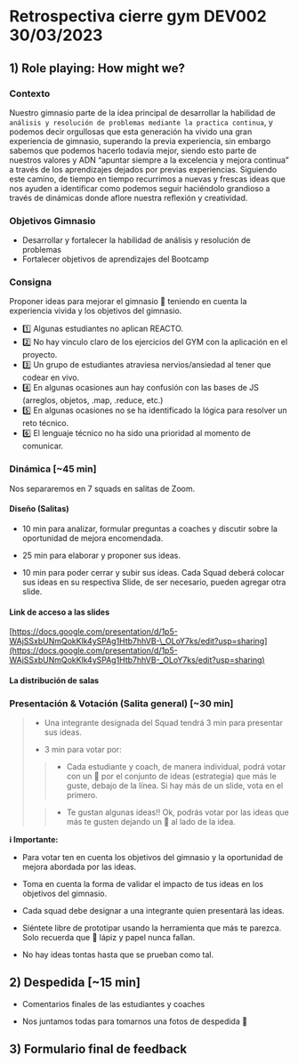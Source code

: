 # Retrospectiva cierre gym DEV002 30/03/2023

## 1) Role playing: How might we?

### Contexto

Nuestro gimnasio parte de la idea principal de desarrollar la habilidad de `análisis y resolución de problemas mediante la practica continua`, y podemos decir orgullosas que esta generación ha vivido una gran experiencia de gimnasio, superando la previa experiencia, sin embargo sabemos que podemos hacerlo todavía mejor, siendo esto parte de nuestros valores y ADN “apuntar siempre a la excelencia y mejora continua” a través de los aprendizajes dejados por previas experiencias. Siguiendo este camino, de tiempo en tiempo recurrimos a nuevas y frescas ideas que nos ayuden a identificar como podemos seguir haciéndolo grandioso a través de dinámicas donde aflore nuestra reflexión y creatividad.

### Objetivos Gimnasio

- Desarrollar y fortalecer la habilidad de análisis y resolución de problemas
- Fortalecer objetivos de aprendizajes del Bootcamp

### Consigna

Proponer ideas para mejorar el gimnasio 💪 teniendo en cuenta la experiencia vivida y los objetivos del gimnasio.

- 1️⃣ Algunas estudiantes no aplican REACTO.
- 2️⃣ No hay vinculo claro de los ejercicios del GYM con la aplicación en el proyecto.
- 3️⃣ Un grupo de estudiantes atraviesa nervios/ansiedad al tener que codear en vivo.
- 4️⃣ En algunas ocasiones aun hay confusión con las bases de JS (arreglos, objetos, .map, .reduce, etc.)
- 5️⃣ En algunas ocasiones no se ha identificado la lógica para resolver un reto técnico.
- 6️⃣ El lenguaje técnico no ha sido una prioridad al momento de comunicar.

### Dinámica [~45 min]

Nos separaremos en 7 squads en salitas de Zoom.

#### Diseño (Salitas)

- 10 min para analizar, formular preguntas a coaches y discutir sobre la oportunidad de mejora encomendada.

- 25 min para elaborar y proponer sus ideas.

- 10 min para poder cerrar y subir sus ideas. Cada Squad deberá colocar sus ideas en su respectiva Slide, de ser necesario, pueden agregar otra slide.

#### Link de acceso a las slides

[https://docs.google.com/presentation/d/1p5-WAjSSxbUNmQokKlk4ySPAg1Htb7hhVB-\_OLoY7ks/edit?usp=sharing](https://docs.google.com/presentation/d/1p5-WAjSSxbUNmQokKlk4ySPAg1Htb7hhVB-_OLoY7ks/edit?usp=sharing)

#### La distribución de salas

<!-- [Accede a la lista para ver en que salita te toca](https://docs.google.com/spreadsheets/d/1YtRO_Q_StkGvXiRRy7KDSsAcghoLTc5T2p0fTVbtjys/edit?usp=sharing) -->

### Presentación & Votación (Salita general) [~30 min]

> - Una integrante designada del Squad tendrá 3 min para presentar sus ideas.
>
> - 3 min para votar por:
>
> > - Cada estudiante y coach, de manera individual, podrá votar con un 💛 por el conjunto de ideas (estrategia) que más le guste, debajo de la línea. Si hay más de un slide, vota en el primero.
>
> > - Te gustan algunas ideas!! Ok, podrás votar por las ideas que más te gusten dejando un 💜 al lado de la idea.

**ℹ️ Importante:**

- Para votar ten en cuenta los objetivos del gimnasio y la oportunidad de mejora abordada por las ideas.

- Toma en cuenta la forma de validar el impacto de tus ideas en los objetivos del gimnasio.

- Cada squad debe designar a una integrante quien presentará las ideas.

- Siéntete libre de prototipar usando la herramienta que más te parezca. Solo recuerda que 📝 lápiz y papel nunca fallan.

- No hay ideas tontas hasta que se prueban como tal.

## 2) Despedida [~15 min]

- Comentarios finales de las estudiantes y coaches

- Nos juntamos todas para tomarnos una fotos de despedida 📸

## 3) Formulario final de feedback
